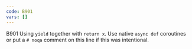 ```yaml
---
code: B901
vars: []
---
```


B901 Using `yield` together with `return x`. Use native `async def` coroutines or put a `# noqa` comment on this line if this was intentional.